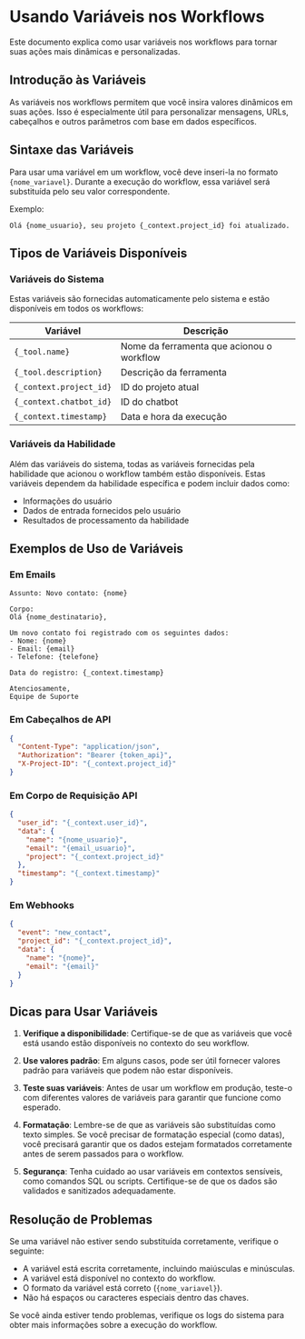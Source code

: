 # Usando Variáveis nos Workflows

Este documento explica como usar variáveis nos workflows para tornar suas ações mais dinâmicas e personalizadas.

## Introdução às Variáveis

As variáveis nos workflows permitem que você insira valores dinâmicos em suas ações. Isso é especialmente útil para personalizar mensagens, URLs, cabeçalhos e outros parâmetros com base em dados específicos.

## Sintaxe das Variáveis

Para usar uma variável em um workflow, você deve inseri-la no formato `{nome_variavel}`. Durante a execução do workflow, essa variável será substituída pelo seu valor correspondente.

Exemplo:
```
Olá {nome_usuario}, seu projeto {_context.project_id} foi atualizado.
```

## Tipos de Variáveis Disponíveis

### Variáveis do Sistema

Estas variáveis são fornecidas automaticamente pelo sistema e estão disponíveis em todos os workflows:

| Variável | Descrição |
|----------|-----------|
| `{_tool.name}` | Nome da ferramenta que acionou o workflow |
| `{_tool.description}` | Descrição da ferramenta |
| `{_context.project_id}` | ID do projeto atual |
| `{_context.chatbot_id}` | ID do chatbot |
| `{_context.timestamp}` | Data e hora da execução |

### Variáveis da Habilidade

Além das variáveis do sistema, todas as variáveis fornecidas pela habilidade que acionou o workflow também estão disponíveis. Estas variáveis dependem da habilidade específica e podem incluir dados como:

- Informações do usuário
- Dados de entrada fornecidos pelo usuário
- Resultados de processamento da habilidade

## Exemplos de Uso de Variáveis

### Em Emails

```
Assunto: Novo contato: {nome}

Corpo:
Olá {nome_destinatario},

Um novo contato foi registrado com os seguintes dados:
- Nome: {nome}
- Email: {email}
- Telefone: {telefone}

Data do registro: {_context.timestamp}

Atenciosamente,
Equipe de Suporte
```

### Em Cabeçalhos de API

```json
{
  "Content-Type": "application/json",
  "Authorization": "Bearer {token_api}",
  "X-Project-ID": "{_context.project_id}"
}
```

### Em Corpo de Requisição API

```json
{
  "user_id": "{_context.user_id}",
  "data": {
    "name": "{nome_usuario}",
    "email": "{email_usuario}",
    "project": "{_context.project_id}"
  },
  "timestamp": "{_context.timestamp}"
}
```

### Em Webhooks

```json
{
  "event": "new_contact",
  "project_id": "{_context.project_id}",
  "data": {
    "name": "{nome}",
    "email": "{email}"
  }
}
```

## Dicas para Usar Variáveis

1. **Verifique a disponibilidade**: Certifique-se de que as variáveis que você está usando estão disponíveis no contexto do seu workflow.

2. **Use valores padrão**: Em alguns casos, pode ser útil fornecer valores padrão para variáveis que podem não estar disponíveis.

3. **Teste suas variáveis**: Antes de usar um workflow em produção, teste-o com diferentes valores de variáveis para garantir que funcione como esperado.

4. **Formatação**: Lembre-se de que as variáveis são substituídas como texto simples. Se você precisar de formatação especial (como datas), você precisará garantir que os dados estejam formatados corretamente antes de serem passados para o workflow.

5. **Segurança**: Tenha cuidado ao usar variáveis em contextos sensíveis, como comandos SQL ou scripts. Certifique-se de que os dados são validados e sanitizados adequadamente.

## Resolução de Problemas

Se uma variável não estiver sendo substituída corretamente, verifique o seguinte:

- A variável está escrita corretamente, incluindo maiúsculas e minúsculas.
- A variável está disponível no contexto do workflow.
- O formato da variável está correto (`{nome_variavel}`).
- Não há espaços ou caracteres especiais dentro das chaves.

Se você ainda estiver tendo problemas, verifique os logs do sistema para obter mais informações sobre a execução do workflow. 

